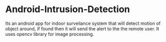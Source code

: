 # Android-Intrusion-Detection
Its an android app for indoor surveilance system that will detect motion of object around, if found then it will send the alert
to the the remote user.
It uses opencv library for image processing.
